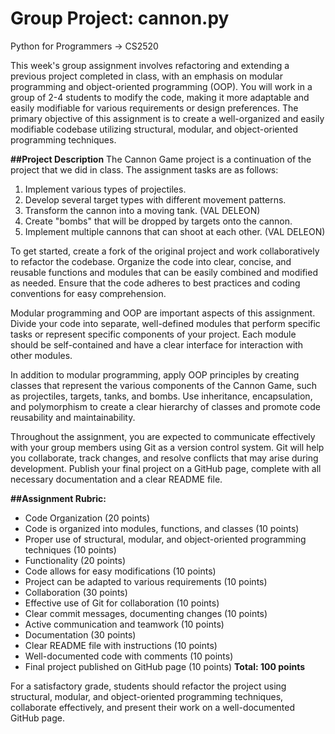 # Group Project: cannon.py
Python for Programmers -> CS2520

This week's group assignment involves refactoring and extending a previous project completed in class, with an emphasis on modular programming and object-oriented programming (OOP). You will work in a group of 2-4 students to modify the code, making it more adaptable and easily modifiable for various requirements or design preferences. The primary objective of this assignment is to create a well-organized and easily modifiable codebase utilizing structural, modular, and object-oriented programming techniques.

__##Project Description__
The Cannon Game project is a continuation of the project that we did in class. The assignment tasks are as follows:

1. Implement various types of projectiles.
2. Develop several target types with different movement patterns.
3. Transform the cannon into a moving tank. (VAL DELEON)
4. Create "bombs" that will be dropped by targets onto the cannon.
5. Implement multiple cannons that can shoot at each other. (VAL DELEON)

To get started, create a fork of the original project and work collaboratively to refactor the codebase. Organize the code into clear, concise, and reusable functions and modules that can be easily combined and modified as needed. Ensure that the code adheres to best practices and coding conventions for easy comprehension.

Modular programming and OOP are important aspects of this assignment. Divide your code into separate, well-defined modules that perform specific tasks or represent specific components of your project. Each module should be self-contained and have a clear interface for interaction with other modules.

In addition to modular programming, apply OOP principles by creating classes that represent the various components of the Cannon Game, such as projectiles, targets, tanks, and bombs. Use inheritance, encapsulation, and polymorphism to create a clear hierarchy of classes and promote code reusability and maintainability.

Throughout the assignment, you are expected to communicate effectively with your group members using Git as a version control system. Git will help you collaborate, track changes, and resolve conflicts that may arise during development. Publish your final project on a GitHub page, complete with all necessary documentation and a clear README file.

__##Assignment Rubric:__
+ Code Organization (20 points)
+ Code is organized into modules, functions, and classes (10 points)
+ Proper use of structural, modular, and object-oriented programming techniques (10 points)
+ Functionality (20 points)
+ Code allows for easy modifications (10 points)
+ Project can be adapted to various requirements (10 points)
+ Collaboration (30 points)
+ Effective use of Git for collaboration (10 points)
+ Clear commit messages, documenting changes (10 points)
+ Active communication and teamwork (10 points)
+ Documentation (30 points)
+ Clear README file with instructions (10 points)
+ Well-documented code with comments (10 points)
+ Final project published on GitHub page (10 points)
__Total: 100 points__

For a satisfactory grade, students should refactor the project using structural, modular, and object-oriented programming techniques, collaborate effectively, and present their work on a well-documented GitHub page.
